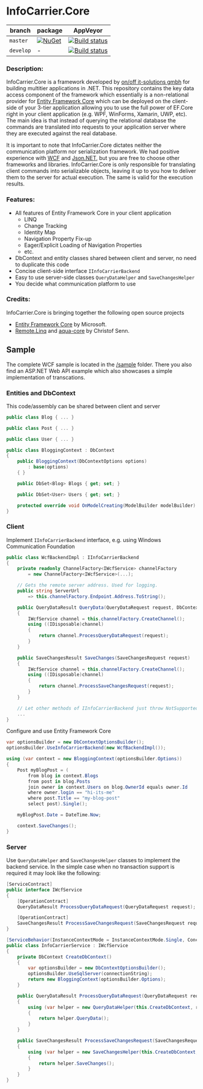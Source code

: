 # InfoCarrier.Core

| branch | package | AppVeyor |
| --- | --- | --- |
| `master` | [![NuGet](https://img.shields.io/nuget/v/InfoCarrier.Core.svg?style=flat-square&label=nuget)](https://www.nuget.org/packages/InfoCarrier.Core/) | [![Build status](https://ci.appveyor.com/api/projects/status/7jd134yd7m2w035h/branch/master?svg=true)](https://ci.appveyor.com/project/azabluda/infocarrier-core/branch/master) |
| `develop` | - | [![Build status](https://ci.appveyor.com/api/projects/status/7jd134yd7m2w035h/branch/develop?svg=true)](https://ci.appveyor.com/project/azabluda/infocarrier-core/branch/develop) |



### Description:
InfoCarrier.Core is a framework developed by [on/off it-solutions gmbh](http://www.onoff-it-solutions.info) for building multitier applications in .NET. This repository contains the key data access component of the framework which essentially is a non-relational provider for [Entity Framework Core](https://github.com/aspnet/EntityFramework) which can be deployed on the client-side of your 3-tier application allowing you to use the full power of EF.Core right in your client application (e.g. WPF, WinForms, Xamarin, UWP, etc). The main idea is that instead of querying the relational database the commands are translated into requests to your application server where they are executed against the real database.

It is important to note that InfoCarrier.Core dictates neither the communication platform nor serialization framework. We had positive experience with [WCF](https://msdn.microsoft.com/en-us/library/ms731082.aspx) and [Json.NET](http://www.newtonsoft.com/json), but you are free to choose other frameworks and libraries. InfoCarrier.Core is only responsible for translating client commands into serializable objects, leaving it up to you how to deliver them to the server for actual execution. The same is valid for the execution results.

### Features:
* All features of Entity Framework Core in your client application
  * LINQ
  * Change Tracking
  * Identity Map
  * Navigation Property Fix-up
  * Eager/Explicit Loading of Navigation Properties
  * etc.
* DbContext and entity classes shared between client and server, no need to duplicate this code
* Concise client-side interface `IInfoCarrierBackend`
* Easy to use server-side classes `QueryDataHelper` and `SaveChangesHelper`
* You decide what communication platform to use

### Credits:
InfoCarrier.Core is bringing together the following open source projects
* [Entity Framework Core](https://github.com/aspnet/EntityFramework) by Microsoft.
* [Remote.Linq](https://github.com/6bee/Remote.Linq) and [aqua-core](https://github.com/6bee/aqua-core) by Christof Senn.

## Sample

The complete WCF sample is located in the [/sample](sample) folder. There you also find an ASP.NET Web API example which also showcases a simple implementation of transcations.

### Entities and DbContext

This code/assembly can be shared between client and server
```C#
public class Blog { ... }

public class Post { ... }

public class User { ... }

public class BloggingContext : DbContext
{
    public BloggingContext(DbContextOptions options)
        : base(options)
    { }

    public DbSet<Blog> Blogs { get; set; }

    public DbSet<User> Users { get; set; }

    protected override void OnModelCreating(ModelBuilder modelBuilder) { ... }
}
```

### Client

Implement `IInfoCarrierBackend` interface, e.g. using Windows Communication Foundation
```C#
public class WcfBackendImpl : IInfoCarrierBackend
{
    private readonly ChannelFactory<IWcfService> channelFactory
        = new ChannelFactory<IWcfService>(...);

    // Gets the remote server address. Used for logging.
    public string ServerUrl
        => this.channelFactory.Endpoint.Address.ToString();

    public QueryDataResult QueryData(QueryDataRequest request, DbContext dbContext)
    {
        IWcfService channel = this.channelFactory.CreateChannel();
        using ((IDisposable)channel)
        {
            return channel.ProcessQueryDataRequest(request);
        }
    }

    public SaveChangesResult SaveChanges(SaveChangesRequest request)
    {
        IWcfService channel = this.channelFactory.CreateChannel();
        using ((IDisposable)channel)
        {
            return channel.ProcessSaveChangesRequest(request);
        }
    }

    // Let other methods of IInfoCarrierBackend just throw NotSupportedException for now.
    ...
}
```

Configure and use Entity Framework Core
```C#
var optionsBuilder = new DbContextOptionsBuilder();
optionsBuilder.UseInfoCarrierBackend(new WcfBackendImpl());

using (var context = new BloggingContext(optionsBuilder.Options))
{
    Post myBlogPost = (
        from blog in context.Blogs
        from post in blog.Posts
        join owner in context.Users on blog.OwnerId equals owner.Id
        where owner.login == "hi-its-me"
        where post.Title == "my-blog-post"
        select post).Single();

    myBlogPost.Date = DateTime.Now;

    context.SaveChanges();
}
```

### Server

Use `QueryDataHelper` and `SaveChangesHelper` classes to implement the backend service. In the simple case when no transaction support is required it may look like the following:

```C#
[ServiceContract]
public interface IWcfService
{
    [OperationContract]
    QueryDataResult ProcessQueryDataRequest(QueryDataRequest request);

    [OperationContract]
    SaveChangesResult ProcessSaveChangesRequest(SaveChangesRequest request);
}

[ServiceBehavior(InstanceContextMode = InstanceContextMode.Single, ConcurrencyMode = ConcurrencyMode.Multiple)]
public class InfoCarrierService : IWcfService
{
    private DbContext CreateDbContext()
    {
        var optionsBuilder = new DbContextOptionsBuilder();
        optionsBuilder.UseSqlServer(connectionString);
        return new BloggingContext(optionsBuilder.Options);
    }

    public QueryDataResult ProcessQueryDataRequest(QueryDataRequest request)
    {
        using (var helper = new QueryDataHelper(this.CreateDbContext, request))
        {
            return helper.QueryData();
        }
    }

    public SaveChangesResult ProcessSaveChangesRequest(SaveChangesRequest request)
    {
        using (var helper = new SaveChangesHelper(this.CreateDbContext, request))
        {
            return helper.SaveChanges();
        }
    }
}
```
